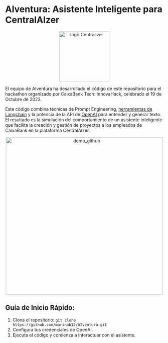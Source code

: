 # AIventura: Asistente Inteligente para CentralAIzer
<p align="center">
  <img width="160" alt="logo Centralizer" src="https://github.com/marinab12/AIventura/assets/56153026/d8a7cdc2-d3db-45d1-acb7-9a9851aefbbb">
</p>
El equipo de AIventura ha desarrollado el código de este repositorio para el hackathon organizado por CaixaBank Tech: InnovaHack, celebrado el 19 de Octubre de 2023.

Este código combina técnicas de Prompt Engineering, [herramientas de Langchain](https://python.langchain.com/docs/modules/agents/tools/) y la potencia de la API de [OpenAI](https://platform.openai.com/) para entender y generar texto. El resultado es la simulación del comportamiento de un asistente inteligente que facilita la creación y gestión de proyectos a los empleados de CaixaBank en la plataforma CentralAIzer.

<p align="center">
  <img src="https://github.com/marinab12/AIventura/assets/56153026/77381c97-9b6f-4111-8bdf-ef9c16a034d7" alt="demo_github" width="500">
</p>

## Guía de Inicio Rápido:

1. Clona el repositorio: `git clone https://github.com/marinab12/AIventura.git`
2. Configura tus credenciales de OpenAI.
4. Ejecuta el código y comienza a interactuar con el asistente.







